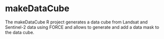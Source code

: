 # makeDataCube
The makeDataCube R project generates a data cube from Landsat and Sentinel-2 data using FORCE and allows to generate and add a data mask to the data cube.
